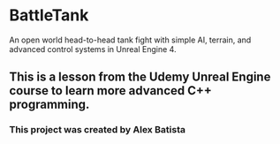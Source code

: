# BattleTank
An open world head-to-head tank fight with simple AI, terrain, and advanced control systems in Unreal Engine 4.

## This is a lesson from the Udemy Unreal Engine course to learn more advanced C++ programming.
### This project was created by Alex Batista
